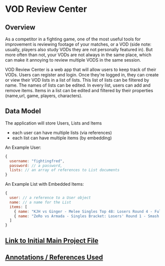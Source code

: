 # VOD Review Center

## Overview

As a competitor in a fighting game, one of the most useful tools for improvement is reviewing footage of your matches, or a VOD (side note: usually, players also study VODs they are not personally featured in). But more often than not, your VODs are not always in the same place, which can make it annoying to review multiple VODS in the same session.

VOD Review Center is a web app that will allow users to keep track of their VODs. Users can register and login. Once they're logged in, they can create or view their VOD lists in a list of lists. This list of lists can be filtered by name. The names of lists can be edited. In every list, users can add and remove items. Items in a list can be edited and filtered by their properties (name,url, game, players, characters).


## Data Model

The application will store Users, Lists and Items

* each user can have multiple lists (via references)
* each list can have multiple items (by embedding)


An Example User:

```javascript
{
  username: "fightingfred",
  password: // a password,
  lists: // an array of references to List documents
}
```

An Example List with Embedded Items:

```javascript
{
  user: // a reference to a User object
  name: // a name for the List
  items: [
    { name: "KJH vs Ginger - Melee Singles Top 48: Losers Round 4 - Full Bloom 5", url: "https://www.youtube.com/watch?v=sqejT7uo5eA", game: "Super Smash Bros. Melee", players: ["Ginger", "KJH"], chars: ["Falco", "Fox"]},
    { name: "ZeRo vs Armada - Singles Bracket: Losers' Round 1 - Smash Ultimate Summit | Wolf vs Inkling", url: "https://www.youtube.com/watch?v=qo2UUed_p24&t=1428s", game: "Super Smash Bros. Ultimate", players: ["ZeRo", "Armada"], chars: ["Wolf", "Inkling"]},
  ]
}
```


## [Link to Initial Main Project File](app.js) 

## [Annotations / References Used](resources.txt)
